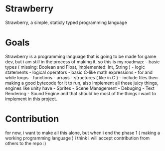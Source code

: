# Strawberry
Strawberry, a simple, staticly typed programming language
# Goals
Strawberry is a programming language that is going to be made for game dev,
but i am still in the process of making it, so this is my roadmap:
    - basic types ( missing: Boolean and Float, implemented: Int, String )
    - logic statements
    - logical operators
    - basic C-like math expressions
    - for and while loops
    - functions
    - arrays
    - structures ( like in C )
    - include files
then making a good bytecode for it to run, also implement all those juicy things, engines like unity have
    - Sprites
    - Scene Management
    - Debuging
    - Text Rendering
    - Sound Engine
and that should be most of the things i want to implement in this project.

# Contribution
for now, i want to make all this alone, but when i end the phase 1 ( making a working programming language )
i think i will accept contribution from others to the repo :)
